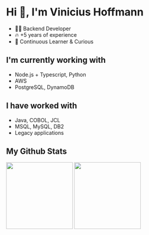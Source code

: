# Hi 👋, I'm Vinicius Hoffmann
- 👨‍💻 Backend Developer
- 🔥 +5 years of experience
- 🌱 Continuous Learner & Curious

## I'm currently working with
- Node.js + Typescript, Python
- AWS
- PostgreSQL, DynamoDB

## I have worked with
- Java, COBOL, JCL
- MSQL, MySQL, DB2 
- Legacy applications 

## My Github Stats
<div>
<img height="180em" src="https://github-readme-stats.vercel.app/api?username=oivinig&show_icons=true&include_all_commits=true&count_private=true"/>

<img height="180em" src="https://github-readme-stats.vercel.app/api/top-langs/?username=oivinig&layout=compact&&show_icons=true&&include_all_commits=true&count_private=true"/>    
</div>
